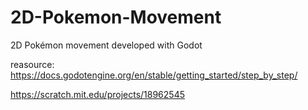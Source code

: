 # 2D-Pokemon-Movement
2D Pokémon movement developed with Godot




reasource: https://docs.godotengine.org/en/stable/getting_started/step_by_step/


https://scratch.mit.edu/projects/18962545
